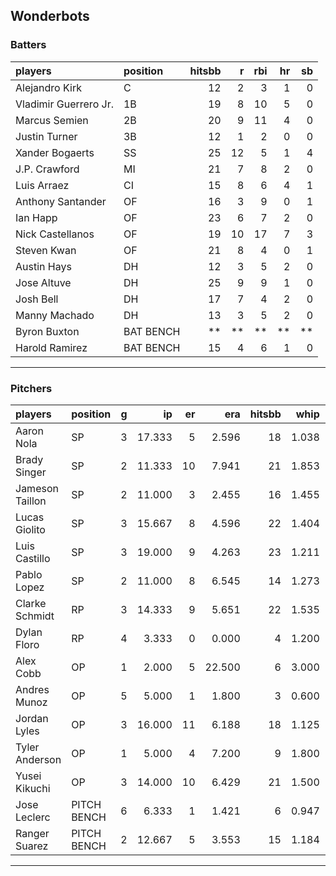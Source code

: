 ## Wonderbots

### Batters

 
|players               |position  | hitsbb|  r| rbi| hr| sb| 
|:---------------------|:---------|------:|--:|---:|--:|--:| 
|Alejandro Kirk        |C         |     12|  2|   3|  1|  0| 
|Vladimir Guerrero Jr. |1B        |     19|  8|  10|  5|  0| 
|Marcus Semien         |2B        |     20|  9|  11|  4|  0| 
|Justin Turner         |3B        |     12|  1|   2|  0|  0| 
|Xander Bogaerts       |SS        |     25| 12|   5|  1|  4| 
|J.P. Crawford         |MI        |     21|  7|   8|  2|  0| 
|Luis Arraez           |CI        |     15|  8|   6|  4|  1| 
|Anthony Santander     |OF        |     16|  3|   9|  0|  1| 
|Ian Happ              |OF        |     23|  6|   7|  2|  0| 
|Nick Castellanos      |OF        |     19| 10|  17|  7|  3| 
|Steven Kwan           |OF        |     21|  8|   4|  0|  1| 
|Austin Hays           |DH        |     12|  3|   5|  2|  0| 
|Jose Altuve           |DH        |     25|  9|   9|  1|  0| 
|Josh Bell             |DH        |     17|  7|   4|  2|  0| 
|Manny Machado         |DH        |     13|  3|   5|  2|  0| 
|Byron Buxton          |BAT BENCH |     **| **|  **| **| **| 
|Harold Ramirez        |BAT BENCH |     15|  4|   6|  1|  0| 


* * *

### Pitchers

 
|players         |position    |  g|     ip| er|    era| hitsbb|  whip| so|  w| sv| 
|:---------------|:-----------|--:|------:|--:|------:|------:|-----:|--:|--:|--:| 
|Aaron Nola      |SP          |  3| 17.333|  5|  2.596|     18| 1.038| 17|  0|  0| 
|Brady Singer    |SP          |  2| 11.333| 10|  7.941|     21| 1.853|  6|  0|  0| 
|Jameson Taillon |SP          |  2| 11.000|  3|  2.455|     16| 1.455| 12|  1|  0| 
|Lucas Giolito   |SP          |  3| 15.667|  8|  4.596|     22| 1.404| 23|  1|  0| 
|Luis Castillo   |SP          |  3| 19.000|  9|  4.263|     23| 1.211| 24|  2|  0| 
|Pablo Lopez     |SP          |  2| 11.000|  8|  6.545|     14| 1.273| 15|  1|  0| 
|Clarke Schmidt  |RP          |  3| 14.333|  9|  5.651|     22| 1.535|  7|  0|  0| 
|Dylan Floro     |RP          |  4|  3.333|  0|  0.000|      4| 1.200|  2|  0|  0| 
|Alex Cobb       |OP          |  1|  2.000|  5| 22.500|      6| 3.000|  1|  0|  0| 
|Andres Munoz    |OP          |  5|  5.000|  1|  1.800|      3| 0.600|  5|  0|  1| 
|Jordan Lyles    |OP          |  3| 16.000| 11|  6.188|     18| 1.125| 12|  1|  0| 
|Tyler Anderson  |OP          |  1|  5.000|  4|  7.200|      9| 1.800|  7|  0|  0| 
|Yusei Kikuchi   |OP          |  3| 14.000| 10|  6.429|     21| 1.500| 17|  1|  0| 
|Jose Leclerc    |PITCH BENCH |  6|  6.333|  1|  1.421|      6| 0.947|  9|  0|  2| 
|Ranger Suarez   |PITCH BENCH |  2| 12.667|  5|  3.553|     15| 1.184| 11|  2|  0| 


* * *


